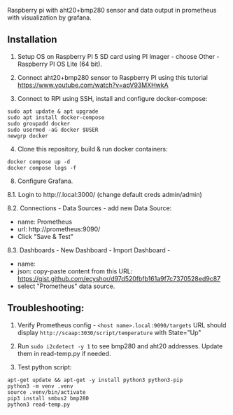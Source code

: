 
Raspberry pi with aht20+bmp280 sensor and data output in prometheus with visualization by grafana.

## Installation

1. Setup OS on Raspberry PI 5 SD card using PI Imager - choose Other - Raspberry PI OS Lite (64 bit).

2. Connect aht20+bmp280 sensor to Raspberry PI using this tutorial https://www.youtube.com/watch?v=apV93MXHwkA

3. Connect to RPI using SSH, install and configure docker-compose:
```
sudo apt update & apt upgrade
sudo apt install docker-compose
sudo groupadd docker
sudo usermod -aG docker $USER
newgrp docker
```
4. Clone this repository, build & run docker containers:
```
docker compose up -d
docker compose logs -f
```

8. Configure Grafana.

8.1. Login to http://<your rpi host name>.local:3000/ (change default creds admin/admin)

8.2. Connections - Data Sources - add new Data Source:
- name: Prometheus
- url: http://prometheus:9090/
- Click "Save & Test"

8.3. Dashboards - New Dashboard - Import Dashboard - 
- name: <dashboard name>
- json: copy-paste content from this URL: https://gist.github.com/ecyshor/d97d520fbfb161a9f7c7370528ed9c87
- select "Prometheus" data source.

## Troubleshooting:

1. Verify Prometheus config - `<host name>.local:9090/targets` URL should display `http://scaap:3030/script/temperature` with State="Up"   

2. Run `sudo i2cdetect -y 1` to see bmp280 and aht20 addresses. Update them in read-temp.py if needed.  

5. Test python script: 
```
apt-get update && apt-get -y install python3 python3-pip
python3 -m venv .venv
source .venv/bin/activate
pip3 install smbus2 bmp280 
python3 read-temp.py
```
